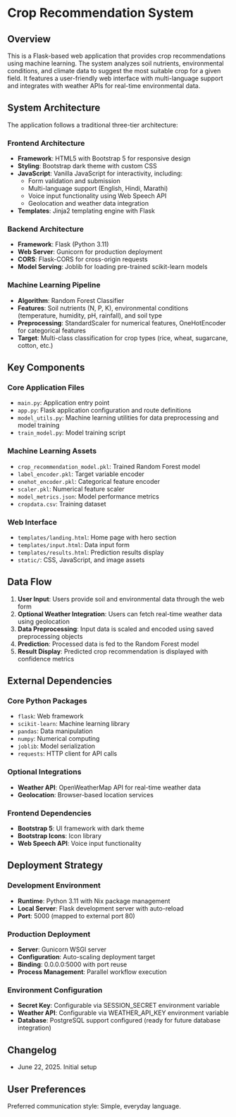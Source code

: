 # Crop Recommendation System

## Overview

This is a Flask-based web application that provides crop recommendations using machine learning. The system analyzes soil nutrients, environmental conditions, and climate data to suggest the most suitable crop for a given field. It features a user-friendly web interface with multi-language support and integrates with weather APIs for real-time environmental data.

## System Architecture

The application follows a traditional three-tier architecture:

### Frontend Architecture
- **Framework**: HTML5 with Bootstrap 5 for responsive design
- **Styling**: Bootstrap dark theme with custom CSS
- **JavaScript**: Vanilla JavaScript for interactivity, including:
  - Form validation and submission
  - Multi-language support (English, Hindi, Marathi)
  - Voice input functionality using Web Speech API
  - Geolocation and weather data integration
- **Templates**: Jinja2 templating engine with Flask

### Backend Architecture
- **Framework**: Flask (Python 3.11)
- **Web Server**: Gunicorn for production deployment
- **CORS**: Flask-CORS for cross-origin requests
- **Model Serving**: Joblib for loading pre-trained scikit-learn models

### Machine Learning Pipeline
- **Algorithm**: Random Forest Classifier
- **Features**: Soil nutrients (N, P, K), environmental conditions (temperature, humidity, pH, rainfall), and soil type
- **Preprocessing**: StandardScaler for numerical features, OneHotEncoder for categorical features
- **Target**: Multi-class classification for crop types (rice, wheat, sugarcane, cotton, etc.)

## Key Components

### Core Application Files
- `main.py`: Application entry point
- `app.py`: Flask application configuration and route definitions
- `model_utils.py`: Machine learning utilities for data preprocessing and model training
- `train_model.py`: Model training script

### Machine Learning Assets
- `crop_recommendation_model.pkl`: Trained Random Forest model
- `label_encoder.pkl`: Target variable encoder
- `onehot_encoder.pkl`: Categorical feature encoder
- `scaler.pkl`: Numerical feature scaler
- `model_metrics.json`: Model performance metrics
- `cropdata.csv`: Training dataset

### Web Interface
- `templates/landing.html`: Home page with hero section
- `templates/input.html`: Data input form
- `templates/results.html`: Prediction results display
- `static/`: CSS, JavaScript, and image assets

## Data Flow

1. **User Input**: Users provide soil and environmental data through the web form
2. **Optional Weather Integration**: Users can fetch real-time weather data using geolocation
3. **Data Preprocessing**: Input data is scaled and encoded using saved preprocessing objects
4. **Prediction**: Processed data is fed to the Random Forest model
5. **Result Display**: Predicted crop recommendation is displayed with confidence metrics

## External Dependencies

### Core Python Packages
- `flask`: Web framework
- `scikit-learn`: Machine learning library
- `pandas`: Data manipulation
- `numpy`: Numerical computing
- `joblib`: Model serialization
- `requests`: HTTP client for API calls

### Optional Integrations
- **Weather API**: OpenWeatherMap API for real-time weather data
- **Geolocation**: Browser-based location services

### Frontend Dependencies
- **Bootstrap 5**: UI framework with dark theme
- **Bootstrap Icons**: Icon library
- **Web Speech API**: Voice input functionality

## Deployment Strategy

### Development Environment
- **Runtime**: Python 3.11 with Nix package management
- **Local Server**: Flask development server with auto-reload
- **Port**: 5000 (mapped to external port 80)

### Production Deployment
- **Server**: Gunicorn WSGI server
- **Configuration**: Auto-scaling deployment target
- **Binding**: 0.0.0.0:5000 with port reuse
- **Process Management**: Parallel workflow execution

### Environment Configuration
- **Secret Key**: Configurable via SESSION_SECRET environment variable
- **Weather API**: Configurable via WEATHER_API_KEY environment variable
- **Database**: PostgreSQL support configured (ready for future database integration)

## Changelog

- June 22, 2025. Initial setup

## User Preferences

Preferred communication style: Simple, everyday language.